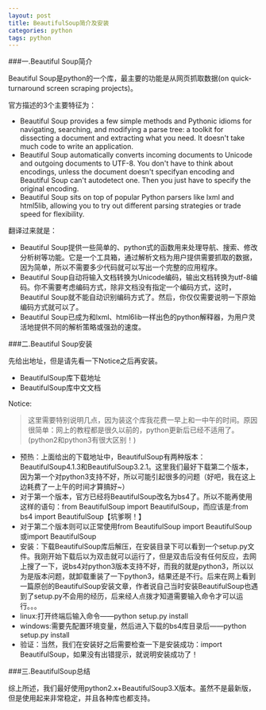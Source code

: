 ```yaml
---
layout: post
title: BeautifulSoup简介及安装
categories: python
tags: python
---
```


###一.Beautiful Soup简介

Beautiful Soup是python的一个库，最主要的功能是从网页抓取数据(on quick-turnaround screen scraping projects)。

官方描述的3个主要特征为：

* Beautiful Soup provides a few simple methods and Pythonic idioms for navigating, searching, and modifying a parse tree: a toolkit for dissecting a document and extracting what you need. It doesn't take much code to write an application.
* Beautiful Soup automatically converts incoming documents to Unicode and outgoing documents to UTF-8. You don't have to think about encodings, unless the document doesn't specifyan encoding and Beautiful Soup can't autodetect one. Then you just have to specify the original encoding.
* Beautiful Soup sits on top of popular Python parsers like lxml and html5lib, allowing you to try out different parsing strategies or trade speed for flexibility.


翻译过来就是：

* Beautiful Soup提供一些简单的、python式的函数用来处理导航、搜索、修改分析树等功能。它是一个工具箱，通过解析文档为用户提供需要抓取的数据，因为简单，所以不需要多少代码就可以写出一个完整的应用程序。
* Beautiful Soup自动将输入文档转换为Unicode编码，输出文档转换为utf-8编码。你不需要考虑编码方式，除非文档没有指定一个编码方式，这时，Beautiful Soup就不能自动识别编码方式了。然后，你仅仅需要说明一下原始编码方式就可以了。
* Beautiful Soup已成为和lxml、html6lib一样出色的python解释器，为用户灵活地提供不同的解析策略或强劲的速度。

###二.Beautiful Soup安装

先给出地址，但是请先看一下Notice之后再安装。

* BeautifulSoup库下载地址
* BeautifulSoup库中文文档

Notice:

> 这里需要特别说明几点，因为装这个库我花费一早上和一中午的时间。原因很简单：网上的教程都是很久以前的，python更新后已经不适用了。(python2和python3有很大区别！)

* 预热：上面给出的下载地址中，BeautifulSoup有两种版本：BeautifulSoup4.1.3和BeautifulSoup3.2.1。这里我们最好下载第二个版本，因为第一个对python3支持不好，所以可能引起很多的问题（好吧，我在这上边耗费了一上午的时间才算搞好~）
* 对于第一个版本，官方已经将BeautifulSoup改名为bs4了。所以不能再使用这样的语句：from BeautifulSoup import BeautifulSoup，而应该是:from bs4 import BeautifulSoup【坑爹啊！】
* 对于第二个版本则可以正常使用from BeautifulSoup import BeautifulSoup或import BeautifulSoup
* 安装：下载BeautifulSoup库后解压，在安装目录下可以看到一个setup.py文件。我刚开始下载后以为双击就可以运行了，但是双击后没有任何反应，去网上搜了一下，说bs4对python3版本支持不好，而我的就是python3，所以以为是版本问题，就卸载重装了一下python3，结果还是不行。后来在网上看到一篇原创的BeautifulSoup安装文章，作者说自己当时安装BeautifulSoup也遇到了setup.py不会用的经历，后来经人点拨才知道需要输入命令才可以运行。。。
* linux:打开终端后输入命令——python setup.py install
* windows:需要先配置环境变量，然后进入下载的bs4库目录后——python setup.py install
* 验证：当然，我们在安装好之后需要检查一下是安装成功：import BeautifulSoup，如果没有出错提示，就说明安装成功了！

###三.BeautifulSoup总结

综上所述，我们最好使用python2.x+BeautifulSoup3.X版本。虽然不是最新版，但是使用起来非常稳定，并且各种库也都支持。